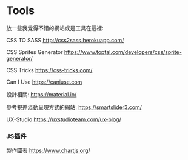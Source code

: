 # Tools
放一些我覺得不錯的網站或是工具在這裡:

CSS TO SASS
http://css2sass.herokuapp.com/

CSS Sprites Generator
https://www.toptal.com/developers/css/sprite-generator/

CSS Tricks
https://css-tricks.com/

Can I Use
https://caniuse.com

設計相關:
https://material.io/

參考視差滾動呈現方式的網站:
https://smartslider3.com/

UX-Studio
https://uxstudioteam.com/ux-blog/

### JS插件
製作圖表
https://www.chartjs.org/
